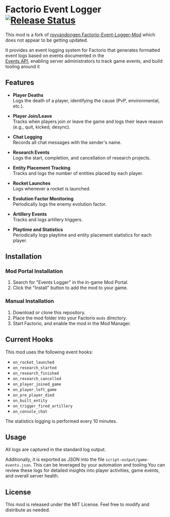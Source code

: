 # Factorio Event Logger [![Release Status](https://github.com/Ralnoc/events-logger/actions/workflows/build-release.yml/badge.svg)](https://github.com/Ralnoc/events-logger/actions/workflows/build-release.yml)

This mod is a fork of [royvandongen Factorio-Event-Logger-Mod](https://github.com/royvandongen/Factorio-Event-Logger-Mod) which does not appear to be getting updated. 

It provides an event logging system for Factorio that generates formatted event logs based on events documented in the  
[Events API](https://lua-api.factorio.com/latest/events.html), enabling server administrators to track game events, and build tooling around it

## Features

- **Player Deaths**  
  Logs the death of a player, identifying the cause (PvP, environmental, etc.).

- **Player Join/Leave**  
  Tracks when players join or leave the game and logs their leave reason (e.g., quit, kicked, desync).

- **Chat Logging**  
  Records all chat messages with the sender's name.

- **Research Events**  
  Logs the start, completion, and cancellation of research projects.

- **Entity Placement Tracking**  
  Tracks and logs the number of entities placed by each player.

- **Rocket Launches**  
  Logs whenever a rocket is launched.

- **Evolution Factor Monitoring**  
  Periodically logs the enemy evolution factor.

- **Artillery Events**  
  Tracks and logs artillery triggers.

- **Playtime and Statistics**  
  Periodically logs playtime and entity placement statistics for each player.

## Installation

### Mod Portal Installation
1. Search for "Events Logger" in the in-game Mod Portal.
2. Click the "Install" button to add the mod to your game.

### Manual Installation
1. Download or clone this repository.
2. Place the mod folder into your Factorio `mods` directory.
3. Start Factorio, and enable the mod in the Mod Manager.

## Current Hooks

This mod uses the following event hooks:

- `on_rocket_launched`
- `on_research_started`
- `on_research_finished`
- `on_research_cancelled`
- `on_player_joined_game`
- `on_player_left_game`
- `on_pre_player_died`
- `on_built_entity`
- `on_trigger_fired_artillery`
- `on_console_chat`

The statistics logging is performed every 10 minutes.

## Usage

All logs are captured in the standard log output. 

Additionally, it is exported as JSON into the file `script-output/game-events.json`. This can be leveraged by your 
automation and tooling.You can review these logs for detailed insights into player activities, game events, and 
overall server health.

## License

This mod is released under the MIT License. Feel free to modify and distribute as needed.

